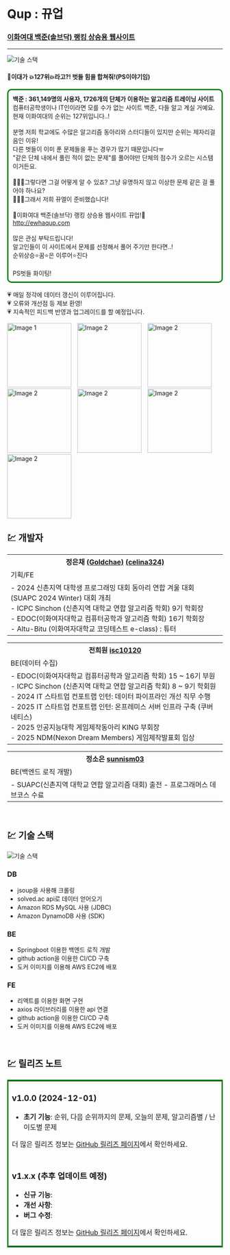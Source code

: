 # Qup : 뀨업

### <a href="http://ewhaqup.com">이화여대 백준(솔브닥) 랭킹 상승용 웹사이트</a>

---

![기술 스택](https://github.com/Goldchae/Qup-Frontend/blob/c535f28f7c60f83f98e9d5b04f61c9c0f9b3990e/public/readme/qup.png)

  <h4>🚨이대가 💥127위💥라고?! 벗들 힘을 합쳐줘!(PS이야기임)</h4>
<div style="border: 3px solid green; padding: 10px; border-radius: 10px;">
<b>백준 : 361,149명의 사용자, 1726개의 단체가 이용하는 알고리즘 트레이닝 사이트</b><br/>
컴퓨터공학생이나 IT인이라면 모를 수가 없는 사이트 백준, 다들 알고 계실 거예요.<br/>
현재 이화여대의 순위는 127위입니다..!
<br/><br/>
분명 저희 학교에도 수많은 알고리즘 동아리와 스터디들이 있지만 순위는 제자리걸음인 이유! <br/>
다른 벗들이 이미 푼 문제들을 푸는 경우가 많기 때문입니다ㅠ<br/>
"같은 단체 내에서 풀린 적이 없는 문제"를 풀어야만 단체의 점수가 오르는 시스템이거든요.
<br/><br/>
🤦🏻‍♀️그렇다면 그걸 어떻게 알 수 있죠? 그냥 유명하지 않고 이상한 문제 같은 걸 풀어야 하나요?<br/>
💁🏻‍♀️그래서 저희 뀨엘이 준비했습니다!<br/><br/>
💚이화여대 백준(솔브닥) 랭킹 상승용 웹사이트 뀨업!💚<br/>
<a href="http://ewhaqup.com">http://ewhaqup.com</a>
<br/><br/>
많은 관심 부탁드립니다!<br/>
알고인들이 이 사이트에서 문제를 선정해서 풀어 주기만 한다면..!<br/>
순위상승⭐️꿈⭐️은 이루어⭐️진다
<br/><br/>
PS벗들 화이팅!
</div>
<br/>
💗 매일 정각에 데이터 갱신이 이루어집니다.<br/>
💗 오류와 개선점 등 제보 환영!<br/>
💗 지속적인 피드백 반영과 업그레이드를 할 예정입니다.<br/>
<br/>

<div>
  <img src="https://github.com/Goldchae/Qup-Frontend/blob/c535f28f7c60f83f98e9d5b04f61c9c0f9b3990e/public/readme/qup1.png" alt="Image 1" width="150" style="margin-right: 10px;">
  <img src="https://github.com/Goldchae/Qup-Frontend/blob/c535f28f7c60f83f98e9d5b04f61c9c0f9b3990e/public/readme/qup2.png" alt="Image 2" width="150" style="margin-right: 10px;">
  <img src="https://github.com/Goldchae/Qup-Frontend/blob/c535f28f7c60f83f98e9d5b04f61c9c0f9b3990e/public/readme/qup3.png" alt="Image 2" width="150" style="margin-right: 10px;">
  <img src="https://github.com/Goldchae/Qup-Frontend/blob/c535f28f7c60f83f98e9d5b04f61c9c0f9b3990e/public/readme/qup4.png" alt="Image 2" width="150" style="margin-right: 10px;">
  <img src="https://github.com/Goldchae/Qup-Frontend/blob/c535f28f7c60f83f98e9d5b04f61c9c0f9b3990e/public/readme/qup5.png" alt="Image 2" width="150" style="margin-right: 10px;">
  <img src="https://github.com/Goldchae/Qup-Frontend/blob/c535f28f7c60f83f98e9d5b04f61c9c0f9b3990e/public/readme/qup6.png" alt="Image 2" width="150" style="margin-right: 10px;">
  <img src="https://github.com/Goldchae/Qup-Frontend/blob/c535f28f7c60f83f98e9d5b04f61c9c0f9b3990e/public/readme/qup7.png" alt="Image 2" width="150" style="margin-right: 10px;">
</div>

## 💹 개발자

<table style="width: 100%;">
  <tr>
    <tr>
    <th>정은채 
    <a href="https://github.com/Goldchae" target="_blank">(Goldchae)</a>
    <a href="https://solved.ac/profile/celina324" target="_blank">(celina324)</a>
    </th>
  </tr>
  </tr>
  <tr>
    <td>기획/FE</td>
  </tr>
  <tr>
    <td>
    - 2024 신촌지역 대학생 프로그래밍 대회 동아리 연합 겨울 대회 (SUAPC 2024 Winter) 대회 개최 </br>
    - ICPC Sinchon (신촌지역 대학교 연합 알고리즘 학회) 9기 학회장 </br>
    - EDOC(이화여자대학교 컴퓨터공학과 알고리즘 학회) 16기 학회장</br>
    - Altu-Bitu (이화여자대학교 코딩테스트 e-class) : 튜터</br>
    </td>
  </tr>
</table>

<table style="width: 100%;">
  <tr>
    <th>전희원 <a href="https://github.com/isc10120" target="_blank">isc10120</a></th>
  </tr>
  <tr>
    <td>BE(데이터 수집)</td>
  </tr>
  <tr>
    <td>
    - EDOC(이화여자대학교 컴퓨터공학과 알고리즘 학회) 15 ~ 16기 부원 </br>
    - ICPC Sinchon (신촌지역 대학교 연합 알고리즘 학회) 8 ~ 9기 학회원 </br>
    - 2024 IT 스타트업 컨포트랩 인턴: 데이터 파이프라인 개선 직무 수행 </br>
    - 2025 IT 스타트업 컨포트랩 인턴: 온프레미스 서버 인프라 구축 (쿠버네티스) </br>
    - 2025 인공지능대학 게임제작동아리 KING 부회장 </br>
    - 2025 NDM(Nexon Dream Members) 게임제작발표회 입상 </br>
    </td>
  </tr>
</table>

<table style="width: 100%;">
  <tr>
    <th>정소은 <a href="https://github.com/sunnism03" target="_blank">sunnism03</a></th>
  </tr>
  <tr>
    <td>BE(백엔드 로직 개발)</td>
  </tr>
  <tr>
    <td>
    - SUAPC(신촌지역 대학교 연합 알고리즘 대회) 출전
    - 프로그래머스 데브코스 수료
    </td>
  </tr>
</table>

<br/>

## 💹 기술 스택

![기술 스택](https://github.com/Goldchae/Qup-Frontend/blob/c535f28f7c60f83f98e9d5b04f61c9c0f9b3990e/public/readme/techStack.png)

### DB

- jsoup을 사용해 크롤링
- solved.ac api로 데이터 얻어오기
- Amazon RDS MySQL 사용 (JDBC)
- Amazon DynamoDB 사용 (SDK)
  
### BE

- Springboot 이용한 백엔드 로직 개발
- github action을 이용한 CI/CD 구축
- 도커 이미지를 이용해 AWS EC2에 배포

### FE

- 리액트를 이용한 화면 구현
- axios 라이브러리를 이용한 api 연결
- github action을 이용한 CI/CD 구축
- 도커 이미지를 이용해 AWS EC2에 배포

<br/>

## 💹 릴리즈 노트

<table style="width: 100%;  border: 3px solid green;  ">
  <tr>
    <td>
      <h3>v1.0.0 (2024-12-01)</h3>
      <ul>
        <li><strong>초기 기능</strong>: 순위, 다음 순위까지의 문제, 오늘의 문제, 알고리즘별 / 난이도별 문제</li>
      </ul>
      <p>더 많은 릴리즈 정보는 <a href="https://github.com/Database-QL-team/Qup-Frontend/releases/tag/v1.0.0" target="_blank">GitHub 릴리즈 페이지</a>에서 확인하세요.</p>
    </td>
  </tr>
  <tr>
    <td>
      <h3>v1.x.x (추후 업데이트 예정)</h3>
      <ul>
        <li><strong>신규 기능</strong>: </li>
        <li><strong>개선 사항</strong>: </li>
        <li><strong>버그 수정</strong>: </li>
      </ul>
      <p>더 많은 릴리즈 정보는 <a href="https://github.com/Database-QL-team/Qup-Frontend/releases" target="_blank">GitHub 릴리즈 페이지</a>에서 확인하세요.</p>
    </td>
  </tr>
</table>

